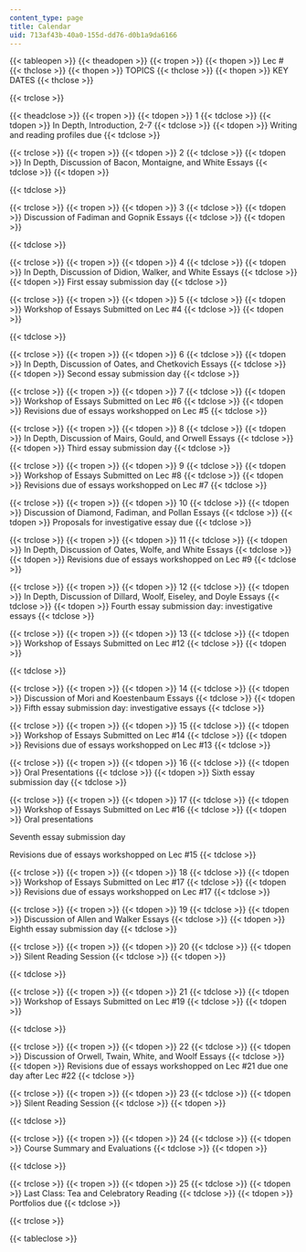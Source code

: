```yaml
---
content_type: page
title: Calendar
uid: 713af43b-40a0-155d-dd76-d0b1a9da6166
---
```


{{< tableopen >}}
{{< theadopen >}}
{{< tropen >}}
{{< thopen >}}
Lec #
{{< thclose >}}
{{< thopen >}}
TOPICS
{{< thclose >}}
{{< thopen >}}
KEY DATES
{{< thclose >}}

{{< trclose >}}

{{< theadclose >}}
{{< tropen >}}
{{< tdopen >}}
1
{{< tdclose >}}
{{< tdopen >}}
In Depth, Introduction, 2-7
{{< tdclose >}}
{{< tdopen >}}
Writing and reading profiles due
{{< tdclose >}}

{{< trclose >}}
{{< tropen >}}
{{< tdopen >}}
2
{{< tdclose >}}
{{< tdopen >}}
In Depth, Discussion of Bacon, Montaigne, and White Essays
{{< tdclose >}}
{{< tdopen >}}

{{< tdclose >}}

{{< trclose >}}
{{< tropen >}}
{{< tdopen >}}
3
{{< tdclose >}}
{{< tdopen >}}
Discussion of Fadiman and Gopnik Essays
{{< tdclose >}}
{{< tdopen >}}

{{< tdclose >}}

{{< trclose >}}
{{< tropen >}}
{{< tdopen >}}
4
{{< tdclose >}}
{{< tdopen >}}
In Depth, Discussion of Didion, Walker, and White Essays
{{< tdclose >}}
{{< tdopen >}}
First essay submission day
{{< tdclose >}}

{{< trclose >}}
{{< tropen >}}
{{< tdopen >}}
5
{{< tdclose >}}
{{< tdopen >}}
Workshop of Essays Submitted on Lec #4
{{< tdclose >}}
{{< tdopen >}}

{{< tdclose >}}

{{< trclose >}}
{{< tropen >}}
{{< tdopen >}}
6
{{< tdclose >}}
{{< tdopen >}}
In Depth, Discussion of Oates, and Chetkovich Essays
{{< tdclose >}}
{{< tdopen >}}
Second essay submission day
{{< tdclose >}}

{{< trclose >}}
{{< tropen >}}
{{< tdopen >}}
7
{{< tdclose >}}
{{< tdopen >}}
Workshop of Essays Submitted on Lec #6
{{< tdclose >}}
{{< tdopen >}}
Revisions due of essays workshopped on Lec #5
{{< tdclose >}}

{{< trclose >}}
{{< tropen >}}
{{< tdopen >}}
8
{{< tdclose >}}
{{< tdopen >}}
In Depth, Discussion of Mairs, Gould, and Orwell Essays
{{< tdclose >}}
{{< tdopen >}}
Third essay submission day
{{< tdclose >}}

{{< trclose >}}
{{< tropen >}}
{{< tdopen >}}
9
{{< tdclose >}}
{{< tdopen >}}
Workshop of Essays Submitted on Lec #8
{{< tdclose >}}
{{< tdopen >}}
Revisions due of essays workshopped on Lec #7
{{< tdclose >}}

{{< trclose >}}
{{< tropen >}}
{{< tdopen >}}
10
{{< tdclose >}}
{{< tdopen >}}
Discussion of Diamond, Fadiman, and Pollan Essays
{{< tdclose >}}
{{< tdopen >}}
Proposals for investigative essay due
{{< tdclose >}}

{{< trclose >}}
{{< tropen >}}
{{< tdopen >}}
11
{{< tdclose >}}
{{< tdopen >}}
In Depth, Discussion of Oates, Wolfe, and White Essays
{{< tdclose >}}
{{< tdopen >}}
Revisions due of essays workshopped on Lec #9
{{< tdclose >}}

{{< trclose >}}
{{< tropen >}}
{{< tdopen >}}
12
{{< tdclose >}}
{{< tdopen >}}
In Depth, Discussion of Dillard, Woolf, Eiseley, and Doyle Essays
{{< tdclose >}}
{{< tdopen >}}
Fourth essay submission day: investigative essays
{{< tdclose >}}

{{< trclose >}}
{{< tropen >}}
{{< tdopen >}}
13
{{< tdclose >}}
{{< tdopen >}}
Workshop of Essays Submitted on Lec #12
{{< tdclose >}}
{{< tdopen >}}

{{< tdclose >}}

{{< trclose >}}
{{< tropen >}}
{{< tdopen >}}
14
{{< tdclose >}}
{{< tdopen >}}
Discussion of Mori and Koestenbaum Essays
{{< tdclose >}}
{{< tdopen >}}
Fifth essay submission day: investigative essays
{{< tdclose >}}

{{< trclose >}}
{{< tropen >}}
{{< tdopen >}}
15
{{< tdclose >}}
{{< tdopen >}}
Workshop of Essays Submitted on Lec #14
{{< tdclose >}}
{{< tdopen >}}
Revisions due of essays workshopped on Lec #13
{{< tdclose >}}

{{< trclose >}}
{{< tropen >}}
{{< tdopen >}}
16
{{< tdclose >}}
{{< tdopen >}}
Oral Presentations
{{< tdclose >}}
{{< tdopen >}}
Sixth essay submission day
{{< tdclose >}}

{{< trclose >}}
{{< tropen >}}
{{< tdopen >}}
17
{{< tdclose >}}
{{< tdopen >}}
Workshop of Essays Submitted on Lec #16
{{< tdclose >}}
{{< tdopen >}}
Oral presentations  
  
Seventh essay submission day  
  
Revisions due of essays workshopped on Lec #15
{{< tdclose >}}

{{< trclose >}}
{{< tropen >}}
{{< tdopen >}}
18
{{< tdclose >}}
{{< tdopen >}}
Workshop of Essays Submitted on Lec #17
{{< tdclose >}}
{{< tdopen >}}
Revisions due of essays workshopped on Lec #17
{{< tdclose >}}

{{< trclose >}}
{{< tropen >}}
{{< tdopen >}}
19
{{< tdclose >}}
{{< tdopen >}}
Discussion of Allen and Walker Essays
{{< tdclose >}}
{{< tdopen >}}
Eighth essay submission day
{{< tdclose >}}

{{< trclose >}}
{{< tropen >}}
{{< tdopen >}}
20
{{< tdclose >}}
{{< tdopen >}}
Silent Reading Session
{{< tdclose >}}
{{< tdopen >}}

{{< tdclose >}}

{{< trclose >}}
{{< tropen >}}
{{< tdopen >}}
21
{{< tdclose >}}
{{< tdopen >}}
Workshop of Essays Submitted on Lec #19
{{< tdclose >}}
{{< tdopen >}}

{{< tdclose >}}

{{< trclose >}}
{{< tropen >}}
{{< tdopen >}}
22
{{< tdclose >}}
{{< tdopen >}}
Discussion of Orwell, Twain, White, and Woolf Essays
{{< tdclose >}}
{{< tdopen >}}
Revisions due of essays workshopped on Lec #21 due one day after Lec #22
{{< tdclose >}}

{{< trclose >}}
{{< tropen >}}
{{< tdopen >}}
23
{{< tdclose >}}
{{< tdopen >}}
Silent Reading Session
{{< tdclose >}}
{{< tdopen >}}

{{< tdclose >}}

{{< trclose >}}
{{< tropen >}}
{{< tdopen >}}
24
{{< tdclose >}}
{{< tdopen >}}
Course Summary and Evaluations
{{< tdclose >}}
{{< tdopen >}}

{{< tdclose >}}

{{< trclose >}}
{{< tropen >}}
{{< tdopen >}}
25
{{< tdclose >}}
{{< tdopen >}}
Last Class: Tea and Celebratory Reading
{{< tdclose >}}
{{< tdopen >}}
Portfolios due
{{< tdclose >}}

{{< trclose >}}

{{< tableclose >}}